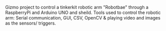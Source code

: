 Gizmo project to control a tinkerkit robotic arm "Robotbae" through a RaspberryPi and Arduino UNO and sheild.
Tools used to control the robotic arm: Serial communication, GUI, CSV, OpenCV & playing video and images as the sensors/ triggers.
